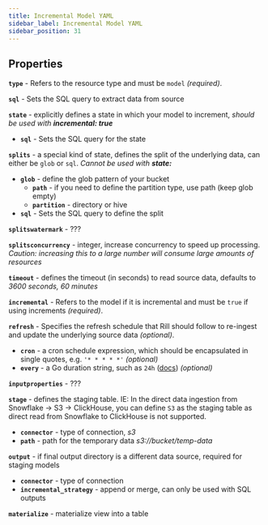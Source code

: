 ```yaml
---
title: Incremental Model YAML
sidebar_label: Incremental Model YAML
sidebar_position: 31
---
```


## Properties

**`type`** - Refers to the resource type and must be `model` _(required)_.

**`sql`** - Sets the SQL query to extract data from source

**`state`** - explicitly defines a state in which your model to increment, *should be used with **incremental: true***
  - **`sql`** - Sets the SQL query for the state

**`splits`** - a special kind of state, defines the split of the underlying data, can either be `glob` or `sql`. *Cannot be used with **state:***
  - **`glob`** - define the glob pattern of your bucket
    - **`path`** - if you need to define the partition type, use path (keep glob empty)
    - **`partition`** - directory or hive 
  - **`sql`** - Sets the SQL query to define the split

**`splitswatermark`** - ???

**`splitsconcurrency`** - integer, increase concurrency to speed up processing. *Caution: increasing this to a large number will consume large amounts of resources*

**`timeout`** - defines the timeout (in seconds) to read source data, defaults to *3600 seconds, 60 minutes*

**`incremental`** - Refers to the model if it is incremental and must be `true` if using increments _(required)_.

**`refresh`** - Specifies the refresh schedule that Rill should follow to re-ingest and update the underlying source data _(optional)_.
  - **`cron`** - a cron schedule expression, which should be encapsulated in single quotes, e.g. `'* * * * *'` _(optional)_
  - **`every`** - a Go duration string, such as `24h` ([docs](https://pkg.go.dev/time#ParseDuration)) _(optional)_

**`inputproperties`** - ???

**`stage`** - defines the staging table. IE: In the direct data ingestion from Snowflake -> S3 -> ClickHouse, you can define `S3` as the staging table as direct read from Snowflake to ClickHouse is not supported.
  - **`connector`** - type of connection, *s3*
  - **`path`** - path for the temporary data *s3://bucket/temp-data*


**`output`** - if final output directory is a different data source, required for staging models
  - **`connector`** - type of connection
  - **`incremental_strategy`** - append or merge, can only be used with SQL outputs

**`materialize`** - materialize view into a table
